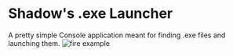 # Shadow's .exe Launcher
A pretty simple Console application meant for finding .exe files and launching them.
![fire example]([https://github.com/user-attachments/assets/0d0ce246-095a-470e-ada6-8b154bc7d674](https://cdn.discordapp.com/attachments/1417624293763846185/1421563973475631277/explorer_DzkB98Js0i.gif?ex=68d97e1e&is=68d82c9e&hm=af784224013cd999990c140efacf1c5cf5fd3670dd556305e509c2f6d37b48fe&))
